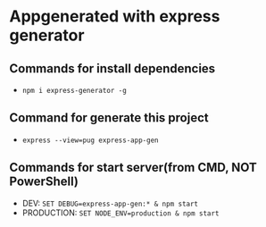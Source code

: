 # Appgenerated with express generator

## Commands for install dependencies
- `npm i express-generator -g`

## Command for generate this project
- `express --view=pug express-app-gen`

## Commands for start server(from CMD, NOT PowerShell)
- DEV: `SET DEBUG=express-app-gen:* & npm start`
- PRODUCTION: `SET NODE_ENV=production & npm start`
